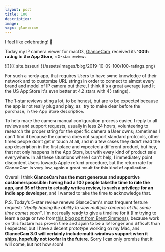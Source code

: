 ```yaml
---
layout: post
title: 100
description:
image:
tags: glancecam
---
```

I feel like celebrating! 🎉

Today my IP camera viewer for macOS, [GlanceCam](https://itunes.apple.com/us/app/glancecam-ip-webcam-viewer/id1360797896?l=it&ls=1&mt=12), received its **100th rating in the App Store**, a 5-star review:

![]({{ site.baseurl }}/assets/images/blog/2019-10-09-100/100-ratings.png)

For such a nerdy app, that requires Users to have some knowledge of their network and to customize URL strings in order to connect to almost every brand and model of IP camera out there, I think it's a great average (and it the US App Store it's even better at 4.2 stars with 45 ratings).

The 1-star reviews sting a lot, to be honest, but are to be expected because the app is not really plug and play, as I try to make clear before the purchase, in the App Store description.

To help make the camera manual configuration process easier, I reply to all reviews and support requests, usually in less 24 hours, volunteering to research the proper string for the specific camera a User owns; sometimes I can't find it because the camera does not support standard protocols, other times people don't get in touch at all, and in a few cases they didn't read the app description in the first place and expected a different product, but hey, that not only happens in the App Store, but with every kind of product sale everywhere.
In all these situations where I can't help, I immediately point discontent Users towards Apple refund procedure, but the return rate for GlanceCam is very low, again a great result for this kind of application.

Overall I think **GlanceCam has the most generous and supportive customers possible: having had a 100 people take the time to rate the app, and 36 of them to actually write a review, is such a privilege for an indie app developer**, and I wanted to take the time to acknowledge that.

P.S. Today's 5-star review renews GlanceCam's most frequent feature request: *"Really hoping the ability to view multiple cameras at the same time comes soon"*. I'm not really ready to give a timeline for it (I'm trying to learn a page or two from [this blog post from Brent Simmons](https://inessential.com/2019/10/28/no_etas)), because work on this feature has proven time and again to be a lot longer and difficult than I expected, but I have a decent prototype working on my Mac, and **GlanceCam 3.0 will certainly include multi-windows support when it ships, hopefully not too far in the future**. Sorry I can only promise that it will come, but not how soon!